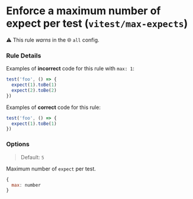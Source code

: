 # Enforce a maximum number of expect per test (`vitest/max-expects`)

⚠️ This rule _warns_ in the 🌐 `all` config.

<!-- end auto-generated rule header -->

### Rule Details

Examples of **incorrect** code for this rule with `max: 1`:

```js
test('foo', () => {
  expect(1).toBe(1)
  expect(2).toBe(2)
})
```

Examples of **correct** code for this rule:

```js
test('foo', () => {
  expect(1).toBe(1)
})
```

### Options

> Default: `5`

Maximum number of `expect` per test.

```js
{
  max: number
}
```
